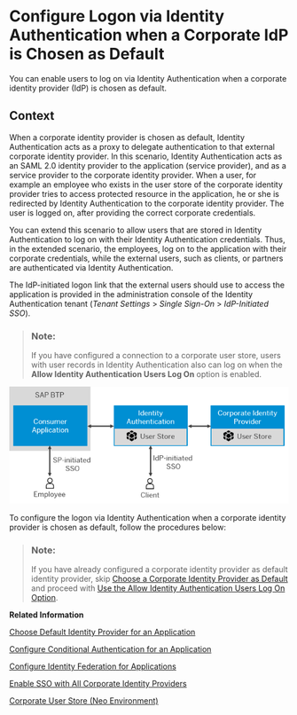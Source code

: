 <!-- loio3a3bf9bcbee748dc88ca122469193b54 -->

# Configure Logon via Identity Authentication when a Corporate IdP is Chosen as Default

You can enable users to log on via Identity Authentication when a corporate identity provider \(IdP\) is chosen as default.



## Context

When a corporate identity provider is chosen as default, Identity Authentication acts as a proxy to delegate authentication to that external corporate identity provider. In this scenario, Identity Authentication acts as an SAML 2.0 identity provider to the application \(service provider\), and as a service provider to the corporate identity provider. When a user, for example an employee who exists in the user store of the corporate identity provider tries to access protected resource in the application, he or she is redirected by Identity Authentication to the corporate identity provider. The user is logged on, after providing the correct corporate credentials.

You can extend this scenario to allow users that are stored in Identity Authentication to log on with their Identity Authentication credentials. Thus, in the extended scenario, the employees, log on to the application with their corporate credentials, while the external users, such as clients, or partners are authenticated via Identity Authentication.

The IdP-initiated logon link that the external users should use to access the application is provided in the administration console of the Identity Authentication tenant \(*Tenant Settings* \> *Single Sign-On* \> *IdP-Initiated SSO*\).

> ### Note:  
> If you have configured a connection to a corporate user store, users with user records in Identity Authentication also can log on when the **Allow Identity Authentication Users Log On** option is enabled.

![](images/Authenticate_with_Identity_Authentication_when_Corporate_IdP_is_Default_0670528.png)

To configure the logon via Identity Authentication when a corporate identity provider is chosen as default, follow the procedures below:

> ### Note:  
> If you have already configured a corporate identity provider as default identity provider, skip [Choose a Corporate Identity Provider as Default](choose-a-corporate-identity-provider-as-default-44dd636.md) and proceed with [Use the Allow Identity Authentication Users Log On Option](use-the-allow-identity-authentication-users-log-on-option-2ec9a7f.md).

**Related Information**  


[Choose Default Identity Provider for an Application](choose-default-identity-provider-for-an-application-e9d8274.md "You choose between a local identity provider and a corporate identity provider to be the default identity provider for your application.")

[Configure Conditional Authentication for an Application](configure-conditional-authentication-for-an-application-0143dce.md "Tenant administrator can define rules for authenticating identity provider according to email domain, user type, user group, and IP range (specified in CIDR notation).")

[Configure Identity Federation for Applications](configure-identity-federation-for-applications-1e8e34e.md "Tenant administrator can enable identity federation for an application to override the identity federation settings on the configured corporate identity provider for the application.")

[Enable SSO with All Corporate Identity Providers](enable-sso-with-all-corporate-identity-providers-f7ec8d2.md "Tenant administrators can enable IdP-initiated Single Sign-On (SSO) from all configured corporate identity providers (IdPs).")

[Corporate User Store \(Neo Environment\)](corporate-user-store-neo-environment-461d71c.md#loio461d71c148594608b9c8b6d016e0a0c5 "Configure corporate user store for applications in the Neo environment to allow users to users to authenticate with their corporate credentials, without the need to use another set of credentials for their cloud access.")

